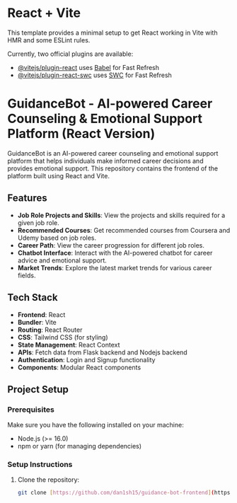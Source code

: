 # React + Vite

This template provides a minimal setup to get React working in Vite with HMR and some ESLint rules.

Currently, two official plugins are available:

- [@vitejs/plugin-react](https://github.com/vitejs/vite-plugin-react/blob/main/packages/plugin-react/README.md) uses [Babel](https://babeljs.io/) for Fast Refresh
- [@vitejs/plugin-react-swc](https://github.com/vitejs/vite-plugin-react-swc) uses [SWC](https://swc.rs/) for Fast Refresh

# GuidanceBot - AI-powered Career Counseling & Emotional Support Platform (React Version)

GuidanceBot is an AI-powered career counseling and emotional support platform that helps individuals make informed career decisions and provides emotional support. This repository contains the frontend of the platform built using React and Vite.

## Features
- **Job Role Projects and Skills**: View the projects and skills required for a given job role.
- **Recommended Courses**: Get recommended courses from Coursera and Udemy based on job roles.
- **Career Path**: View the career progression for different job roles.
- **Chatbot Interface**: Interact with the AI-powered chatbot for career advice and emotional support.
- **Market Trends**: Explore the latest market trends for various career fields.

## Tech Stack
- **Frontend**: React
- **Bundler**: Vite
- **Routing**: React Router
- **CSS**: Tailwind CSS (for styling)
- **State Management**: React Context
- **APIs**: Fetch data from Flask backend and Nodejs backend
- **Authentication**: Login and Signup functionality
- **Components**: Modular React components

## Project Setup

### Prerequisites
Make sure you have the following installed on your machine:
- Node.js (>= 16.0)
- npm or yarn (for managing dependencies)

### Setup Instructions

1. Clone the repository:

   ```bash
   git clone [https://github.com/dan1sh15/guidance-bot-frontend](https://github.com/dan1sh15/guidance-bot-frontend)
